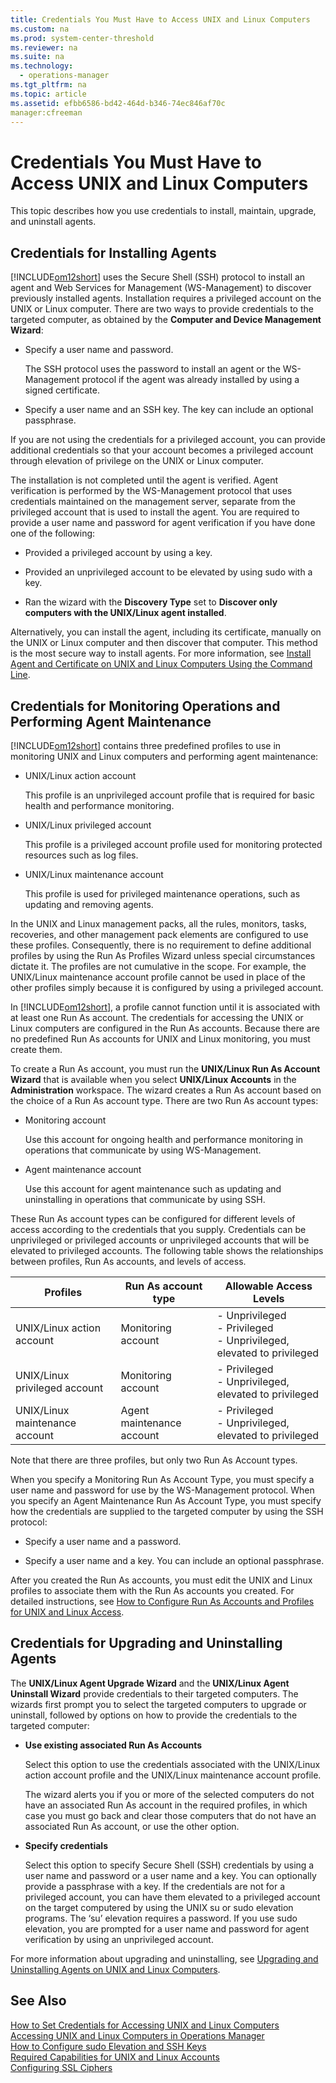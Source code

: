 ```yaml
---
title: Credentials You Must Have to Access UNIX and Linux Computers
ms.custom: na
ms.prod: system-center-threshold
ms.reviewer: na
ms.suite: na
ms.technology: 
  - operations-manager
ms.tgt_pltfrm: na
ms.topic: article
ms.assetid: efbb6586-bd42-464d-b346-74ec846af70c
manager:cfreeman
---
```

# Credentials You Must Have to Access UNIX and Linux Computers
This topic describes how you use credentials to install, maintain, upgrade, and uninstall agents.  
  
## <a name="Installing"></a>Credentials for Installing Agents  
[!INCLUDE[om12short](../../om/manage//om12short_md.md)] uses the Secure Shell \(SSH\) protocol to install an agent and Web Services for Management \(WS\-Management\) to discover previously installed agents. Installation requires a privileged account on the UNIX or Linux computer. There are two ways to provide credentials to the targeted computer, as obtained by the **Computer and Device Management Wizard**:  
  
-   Specify a user name and password.  
  
    The SSH protocol uses the password to install an agent or the WS\-Management protocol if the agent was already installed by using a signed certificate.  
  
-   Specify a user name and an SSH key. The key can include an optional passphrase.  
  
If you are not using the credentials for a privileged account, you can provide additional credentials so that your account becomes  a privileged account through elevation of privilege on the UNIX or Linux computer.  
  
The installation is not completed until the agent is verified. Agent verification is performed by the WS\-Management protocol that uses credentials maintained on the management server, separate from the privileged account that is used to install the agent. You are required to provide a user name and password for agent verification if you have done one of the following:  
  
-   Provided a privileged account by using a key.  
  
-   Provided an unprivileged account to be elevated by using sudo with a key.  
  
-   Ran the wizard with the **Discovery Type** set to **Discover only computers with the UNIX\/Linux agent installed**.  
  
Alternatively, you can install the agent, including its certificate, manually on the UNIX or Linux computer and then discover that computer. This method is the most secure way to install agents. For more information, see [Install Agent and Certificate on UNIX and Linux Computers Using the Command Line](../Topic/Install%20Agent%20and%20Certificate%20on%20UNIX%20and%20Linux%20Computers%20Using%20the%20Command%20Line.md).  
  
## Credentials for Monitoring Operations and Performing Agent Maintenance  
[!INCLUDE[om12short](../../om/manage//om12short_md.md)] contains three predefined profiles to use in monitoring UNIX and Linux computers and performing agent maintenance:  
  
-   UNIX\/Linux action account  
  
    This profile is an unprivileged account profile that is required for basic health and performance monitoring.  
  
-   UNIX\/Linux privileged account  
  
    This profile is a privileged account profile used for monitoring protected resources such as log files.  
  
-   UNIX\/Linux maintenance account  
  
    This profile is used for privileged maintenance operations, such as updating and removing agents.  
  
In the UNIX and Linux management packs, all the rules, monitors, tasks, recoveries, and other management pack elements are configured to use these profiles. Consequently, there is no requirement to define additional profiles by using the Run As Profiles Wizard unless special circumstances dictate it. The profiles are not cumulative in the scope. For example, the UNIX\/Linux maintenance account profile cannot be used in place of the other profiles simply because it is configured by using a privileged account.  
  
In [!INCLUDE[om12short](../../om/manage//om12short_md.md)], a profile cannot function until it is associated with at least one Run As account. The credentials for accessing the UNIX or Linux computers are configured in the Run As accounts. Because there are no predefined Run As accounts for UNIX and Linux monitoring, you must create them.  
  
To create a Run As account, you must run the **UNIX\/Linux Run As Account Wizard** that is available when you select **UNIX\/Linux Accounts** in the **Administration** workspace. The wizard creates a Run As account based on the choice of a Run As account type. There are two Run As account types:  
  
-   Monitoring account  
  
    Use this account for ongoing health and performance monitoring in operations that communicate by using WS\-Management.  
  
-   Agent maintenance account  
  
    Use this account for agent maintenance such as updating and uninstalling in operations that communicate by using SSH.  
  
These Run As account types can be configured for different levels of access according to the credentials that you supply. Credentials can be unprivileged or privileged accounts or unprivileged accounts that will be elevated to privileged accounts. The following table shows the relationships between profiles, Run As accounts, and levels of access.  
  
|Profiles|Run As account type|Allowable Access Levels|  
|------------|-----------------------|---------------------------|  
|UNIX\/Linux action account|Monitoring account|-   Unprivileged<br />-   Privileged<br />-   Unprivileged, elevated to privileged|  
|UNIX\/Linux privileged account|Monitoring account|-   Privileged<br />-   Unprivileged, elevated to privileged|  
|UNIX\/Linux maintenance account|Agent maintenance account|-   Privileged<br />-   Unprivileged, elevated to privileged|  
  
Note that there are three profiles, but only two Run As Account types.  
  
When you specify a Monitoring Run As Account Type, you must specify a user name and password for use by the WS\-Management protocol. When you specify an Agent Maintenance Run As Account Type, you must specify how the credentials are supplied to the targeted computer by using the SSH protocol:  
  
-   Specify a user name and a password.  
  
-   Specify a user name and a key. You can include an optional passphrase.  
  
After you created the Run As accounts, you must edit the UNIX and Linux profiles to associate them with the Run As accounts you created.  For detailed instructions, see [How to Configure Run As Accounts and Profiles for UNIX and Linux Access](../../om/manage/How-to-Configure-Run-As-Accounts-and-Profiles-for-UNIX-and-Linux-Access.md).  
  
## Credentials for Upgrading and Uninstalling Agents  
The **UNIX\/Linux Agent Upgrade Wizard** and the **UNIX\/Linux Agent Uninstall Wizard** provide credentials to their targeted computers. The wizards first prompt you to select the targeted computers to upgrade or uninstall, followed by options on how to provide the credentials to the targeted computer:  
  
-   **Use existing associated Run As Accounts**  
  
    Select this option to use the credentials associated with the UNIX\/Linux action account profile and the UNIX\/Linux maintenance account profile.  
  
    The wizard alerts you if you or more of the selected computers do not have an associated Run As account in the required profiles, in which case you must go back and clear those computers that do not have an associated Run As account, or use the other option.  
  
-   **Specify credentials**  
  
    Select this option to specify Secure Shell \(SSH\) credentials by using a user name and password or a user name and a key. You can optionally provide a passphrase with a key. If the credentials are not for a privileged account, you can have them elevated to a privileged account on the target computered by using the UNIX su or sudo elevation programs. The ‘su’ elevation requires a password. If you use sudo elevation, you are prompted for a user name and password for agent verification by using an unprivileged account.  
  
For more information about upgrading and uninstalling, see [Upgrading and Uninstalling Agents on UNIX and Linux Computers](../Topic/Upgrading%20and%20Uninstalling%20Agents%20on%20UNIX%20and%20Linux%20Computers.md).  
  
## See Also  
[How to Set Credentials for Accessing UNIX and Linux Computers](../../om/manage/How-to-Set-Credentials-for-Accessing-UNIX-and-Linux-Computers.md)  
[Accessing UNIX and Linux Computers in Operations Manager](../../om/manage/Accessing-UNIX-and-Linux-Computers-in-Operations-Manager.md)  
[How to Configure sudo Elevation and SSH Keys](../../om/manage/How-to-Configure-sudo-Elevation-and-SSH-Keys.md)  
[Required Capabilities for UNIX and Linux Accounts](../../om/manage/Required-Capabilities-for-UNIX-and-Linux-Accounts.md)  
[Configuring SSL Ciphers](../../om/manage/Configuring-SSL-Ciphers.md)  
  
